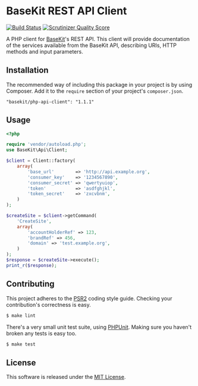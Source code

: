 BaseKit REST API Client
=======================

[![Build Status](https://secure.travis-ci.org/basekit/php-api-client.png)](http://travis-ci.org/basekit/php-api-client)
[![Scrutinizer Quality Score](https://scrutinizer-ci.com/g/basekit/php-api-client/badges/quality-score.png?s=1ebfb26b984131090693ffca1ba26ede5354a037)](https://scrutinizer-ci.com/g/basekit/php-api-client/)

A PHP client for [BaseKit]'s REST API. This client will provide documentation of
the services available from the BaseKit API, describing URIs, HTTP methods and
input parameters.

Installation
------------

The recommended way of including this package in your project is by using
Composer. Add it to the `require` section of your project's `composer.json`.

    "basekit/php-api-client": "1.1.1"

Usage
-----

```php
<?php

require 'vendor/autoload.php';
use BaseKit\Api\Client;

$client = Client::factory(
    array(
        'base_url'        => 'http://api.example.org',
        'consumer_key'    => '1234567890',
        'consumer_secret' => 'qwertyuiop',
        'token'           => 'asdfghjkl',
        'token_secret'    => 'zxcvbnm',
    )
);

$createSite = $client->getCommand(
    'CreateSite',
    array(
        'accountHolderRef' => 123,
        'brandRef' => 456,
        'domain' => 'test.example.org',
    )
);
$response = $createSite->execute();
print_r($response);
```

Contributing
------------

This project adheres to the [PSR2] coding style guide. Checking your
contribution's correctness is easy.

```bash
$ make lint
```

There's a very small unit test suite, using [PHPUnit]. Making sure you haven't
broken any tests is easy too.

```bash
$ make test
```

License
-------

This software is released under the [MIT License].

[BaseKit]: http://basekit.com/
[PHPUnit]: http://phpunit.de/
[PSR2]: http://www.php-fig.org/psr/psr-2/
[MIT License]: http://www.opensource.org/licenses/MIT
